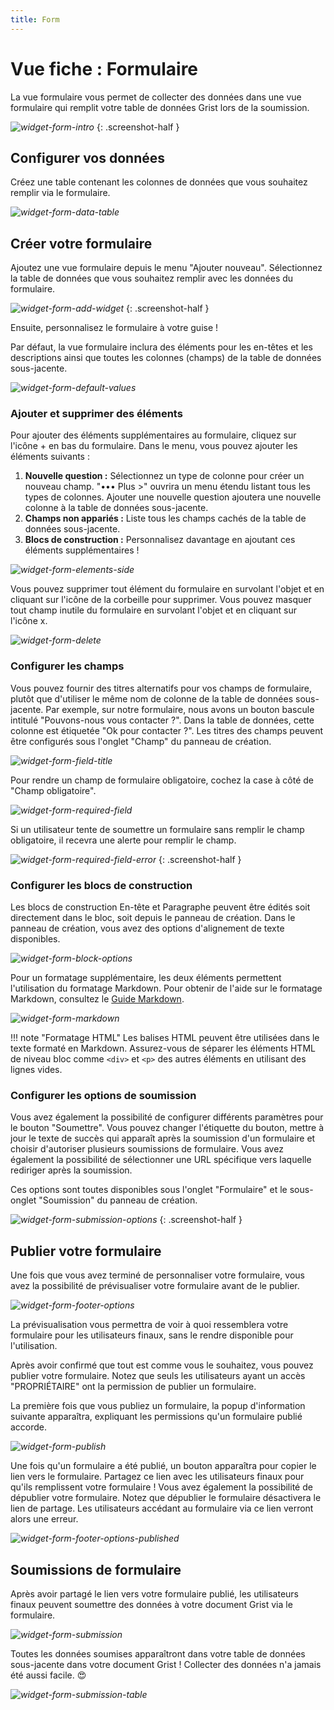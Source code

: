 ```yaml
---
title: Form
---
```


# Vue fiche : Formulaire

La vue formulaire vous permet de collecter des données dans une vue formulaire qui remplit votre table de données Grist lors de la soumission.

*![widget-form-intro](images/widget-form/widget-form-intro.png)*
{: .screenshot-half }

## Configurer vos données

Créez une table contenant les colonnes de données que vous souhaitez remplir via le formulaire.

*![widget-form-data-table](images/widget-form/widget-form-data-table.png)*

## Créer votre formulaire

Ajoutez une vue formulaire depuis le menu "Ajouter nouveau". Sélectionnez la table de données que vous souhaitez remplir avec les données du formulaire.

*![widget-form-add-widget](images/widget-form/widget-form-add-widget.png)*
{: .screenshot-half }

Ensuite, personnalisez le formulaire à votre guise !

Par défaut, la vue formulaire inclura des éléments pour les en-têtes et les descriptions ainsi que toutes les colonnes (champs) de la table de données sous-jacente.

*![widget-form-default-values](images/widget-form/widget-form-default-values.png)*

### Ajouter et supprimer des éléments

Pour ajouter des éléments supplémentaires au formulaire, cliquez sur l'icône + en bas du formulaire. Dans le menu, vous pouvez ajouter les éléments suivants :

1. **Nouvelle question :** Sélectionnez un type de colonne pour créer un nouveau champ. "••• Plus >" ouvrira un menu étendu listant tous les types de colonnes. Ajouter une nouvelle question ajoutera une nouvelle colonne à la table de données sous-jacente.
2. **Champs non appariés :** Liste tous les champs cachés de la table de données sous-jacente.
3. **Blocs de construction :** Personnalisez davantage en ajoutant ces éléments supplémentaires !

*![widget-form-elements-side](images/widget-form/widget-form-elements-side.png)*

Vous pouvez supprimer tout élément du formulaire en survolant l'objet et en cliquant sur l'icône de la corbeille pour supprimer. Vous pouvez masquer tout champ inutile du formulaire en survolant l'objet et en cliquant sur l'icône x.

*![widget-form-delete](images/widget-form/widget-form-delete.png)*

### Configurer les champs

Vous pouvez fournir des titres alternatifs pour vos champs de formulaire, plutôt que d'utiliser le même nom de colonne de la table de données sous-jacente. Par exemple, sur notre formulaire, nous avons un bouton bascule intitulé "Pouvons-nous vous contacter ?". Dans la table de données, cette colonne est étiquetée "Ok pour contacter ?". Les titres des champs peuvent être configurés sous l'onglet "Champ" du panneau de création.

*![widget-form-field-title](images/widget-form/widget-form-field-title.png)*

Pour rendre un champ de formulaire obligatoire, cochez la case à côté de "Champ obligatoire".

*![widget-form-required-field](images/widget-form/widget-form-required-field.png)*

Si un utilisateur tente de soumettre un formulaire sans remplir le champ obligatoire, il recevra une alerte pour remplir le champ.

*![widget-form-required-field-error](images/widget-form/widget-form-required-field-error.png)*
{: .screenshot-half }

### Configurer les blocs de construction

Les blocs de construction En-tête et Paragraphe peuvent être édités soit directement dans le bloc, soit depuis le panneau de création. Dans le panneau de création, vous avez des options d'alignement de texte disponibles.

*![widget-form-block-options](images/widget-form/widget-form-block-options.png)*

Pour un formatage supplémentaire, les deux éléments permettent l'utilisation du formatage Markdown. Pour obtenir de l'aide sur le formatage Markdown, consultez le [Guide Markdown](https://www.markdownguide.org/basic-syntax/).

*![widget-form-markdown](images/widget-form/widget-form-markdown.png)*

!!! note "Formatage HTML"
    Les balises HTML peuvent être utilisées dans le texte formaté en Markdown. Assurez-vous de séparer les éléments HTML de niveau bloc comme `<div>` et `<p>` des autres éléments en utilisant des lignes vides.

### Configurer les options de soumission

Vous avez également la possibilité de configurer différents paramètres pour le bouton "Soumettre". Vous pouvez changer l'étiquette du bouton, mettre à jour le texte de succès qui apparaît après la soumission d'un formulaire et choisir d'autoriser plusieurs soumissions de formulaire. Vous avez également la possibilité de sélectionner une URL spécifique vers laquelle rediriger après la soumission.

Ces options sont toutes disponibles sous l'onglet "Formulaire" et le sous-onglet "Soumission" du panneau de création.

*![widget-form-submission-options](images/widget-form/widget-form-submission-options.png)*
{: .screenshot-half }

## Publier votre formulaire

Une fois que vous avez terminé de personnaliser votre formulaire, vous avez la possibilité de prévisualiser votre formulaire avant de le publier.

*![widget-form-footer-options](images/widget-form/widget-form-footer-options.png)*

La prévisualisation vous permettra de voir à quoi ressemblera votre formulaire pour les utilisateurs finaux, sans le rendre disponible pour l'utilisation.

Après avoir confirmé que tout est comme vous le souhaitez, vous pouvez publier votre formulaire. Notez que seuls les utilisateurs ayant un accès "PROPRIÉTAIRE" ont la permission de publier un formulaire.

La première fois que vous publiez un formulaire, la popup d'information suivante apparaîtra, expliquant les permissions qu'un formulaire publié accorde.

*![widget-form-publish](images/widget-form/widget-form-publish.png)*

Une fois qu'un formulaire a été publié, un bouton apparaîtra pour copier le lien vers le formulaire. Partagez ce lien avec les utilisateurs finaux pour qu'ils remplissent votre formulaire ! Vous avez également la possibilité de dépublier votre formulaire. Notez que dépublier le formulaire désactivera le lien de partage. Les utilisateurs accédant au formulaire via ce lien verront alors une erreur.

*![widget-form-footer-options-published](images/widget-form/widget-form-footer-options-published.png)*

## Soumissions de formulaire

Après avoir partagé le lien vers votre formulaire publié, les utilisateurs finaux peuvent soumettre des données à votre document Grist via le formulaire.

*![widget-form-submission](images/widget-form/widget-form-submission.png)*

Toutes les données soumises apparaîtront dans votre table de données sous-jacente dans votre document Grist ! Collecter des données n'a jamais été aussi facile. 😍

*![widget-form-submission-table](images/widget-form/widget-form-submission-table.png)*
